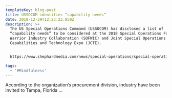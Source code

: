 ```yaml
---
templateKey: blog-post
title: USSOCOM identifies “capability needs”
date: 2018-12-29T12:23:23.850Z
description: >+
  The US Special Operations Command (USSOCOM) has disclosed a list of
  “capability needs” to be considered at the 2018 Special Operations Forces
  Warrior Industry Collaboration (SOFWIC) and Joint Special Operations Command
  Capabilities and Technology Expo (JCTE).


  https://www.shephardmedia.com/news/special-operations/special-operations-explores-mindfulness-training/

tags:
  - '#Mindfulness'
---
```

According to the organization’s procurement division, industry have been invited to Tampa, Florida ...
